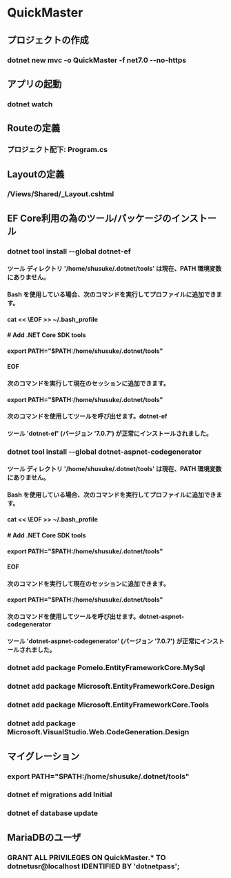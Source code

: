 # QuickMaster

## プロジェクトの作成
### dotnet new mvc -o QuickMaster -f net7.0 --no-https

## アプリの起動
### dotnet watch

## Routeの定義
### プロジェクト配下: Program.cs

## Layoutの定義
### /Views/Shared/_Layout.cshtml

## EF Core利用の為のツール/パッケージのインストール
### dotnet tool install --global dotnet-ef
#### ツール ディレクトリ '/home/shusuke/.dotnet/tools' は現在、PATH 環境変数にありません。
#### Bash を使用している場合、次のコマンドを実行してプロファイルに追加できます。

#### cat << \EOF >> ~/.bash_profile
#### # Add .NET Core SDK tools
#### export PATH="$PATH:/home/shusuke/.dotnet/tools"
#### EOF

#### 次のコマンドを実行して現在のセッションに追加できます。

#### export PATH="$PATH:/home/shusuke/.dotnet/tools"

#### 次のコマンドを使用してツールを呼び出せます。dotnet-ef
#### ツール 'dotnet-ef' (バージョン '7.0.7') が正常にインストールされました。

### dotnet tool install --global dotnet-aspnet-codegenerator
#### ツール ディレクトリ '/home/shusuke/.dotnet/tools' は現在、PATH 環境変数にありません。
#### Bash を使用している場合、次のコマンドを実行してプロファイルに追加できます。

#### cat << \EOF >> ~/.bash_profile
#### # Add .NET Core SDK tools
#### export PATH="$PATH:/home/shusuke/.dotnet/tools"
#### EOF

#### 次のコマンドを実行して現在のセッションに追加できます。

#### export PATH="$PATH:/home/shusuke/.dotnet/tools"

#### 次のコマンドを使用してツールを呼び出せます。dotnet-aspnet-codegenerator
#### ツール 'dotnet-aspnet-codegenerator' (バージョン '7.0.7') が正常にインストールされました。

### dotnet add package Pomelo.EntityFrameworkCore.MySql
### dotnet add package Microsoft.EntityFrameworkCore.Design
### dotnet add package Microsoft.EntityFrameworkCore.Tools
### dotnet add package Microsoft.VisualStudio.Web.CodeGeneration.Design

## マイグレーション
### export PATH="$PATH:/home/shusuke/.dotnet/tools"
### dotnet ef migrations add Initial
### dotnet ef database update

## MariaDBのユーザ
### GRANT ALL PRIVILEGES ON QuickMaster.* TO dotnetusr@localhost IDENTIFIED BY 'dotnetpass';